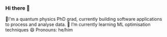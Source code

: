 ### Hi there 👋

🔭I'm a quantum physics PhD grad, currently building software applications to process and analyse data.
🌱 I’m currently learning ML optimisation techniques
😄 Pronouns: he/him
<!--
**Joel-H-C-Morley/Joel-H-C-Morley** is a ✨ _special_ ✨ repository because its `README.md` (this file) appears on your GitHub profile.

Here are some ideas to get you started:

- 🔭 I’m currently working on ...
- 🌱 I’m currently learning ...
- 👯 I’m looking to collaborate on ...
- 🤔 I’m looking for help with ...
- 💬 Ask me about ...
- 📫 How to reach me: ...
- 😄 Pronouns: ...
- ⚡ Fun fact: ...
-->
